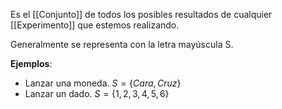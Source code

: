 Es el [[Conjunto]] de todos los posibles resultados de cualquier [[Experimento]] que estemos realizando. 

Generalmente se representa con la letra mayúscula S.

**Ejemplos**:

- Lanzar una moneda. $S=\{Cara, Cruz\}$ 
- Lanzar un dado. $S=\{1,2,3,4,5,6\}$
